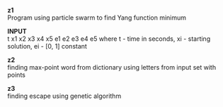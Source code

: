**z1**  
Program using particle swarm to find Yang function minimum  
  
**INPUT**  
t x1 x2 x3 x4 x5 e1 e2 e3 e4 e5
where t - time in seconds, xi - starting solution, ei - [0, 1] constant  

**z2**  
finding max-point word from dictionary using letters from input set with points  

**z3**  
finding escape using genetic algorithm  

